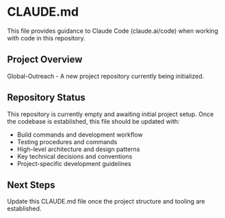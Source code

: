 # CLAUDE.md

This file provides guidance to Claude Code (claude.ai/code) when working with code in this repository.

## Project Overview

Global-Outreach - A new project repository currently being initialized.

## Repository Status

This repository is currently empty and awaiting initial project setup. Once the codebase is established, this file should be updated with:

- Build commands and development workflow
- Testing procedures and commands
- High-level architecture and design patterns
- Key technical decisions and conventions
- Project-specific development guidelines

## Next Steps

Update this CLAUDE.md file once the project structure and tooling are established.
